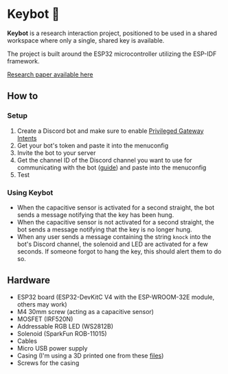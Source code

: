# Keybot 🔑

**Keybot** is a research interaction project, positioned to be used in a shared workspace where only a single, shared key is available. 

The project is built around the ESP32 microcontroller utilizing the ESP-IDF framework.

[Research paper available here](https://danielgalis.com/posts/key-bot/)

## How to

### Setup
1. Create a Discord bot and make sure to enable [Privileged Gateway Intents](https://github.com/abobija/esp-discord/issues/6#issuecomment-1559844490)
2. Get your bot's token and paste it into the menuconfig
3. Invite the bot to your server
4. Get the channel ID of the Discord channel you want to use for communicating with the bot ([guide](https://support.discord.com/hc/en-us/articles/206346498-Where-can-I-find-my-User-Server-Message-ID-)) and paste into the menuconfig
5. Test

### Using Keybot
- When the capacitive sensor is activated for a second straight, the bot sends a message notifying that the key has been hung.
- When the capacitive sensor is not activated for a second straight, the bot sends a message notifying that the key is no longer hung.
- When any user sends a message containing the string `knock` into the bot's Discord channel, the solenoid and LED are activated for a few seconds. If someone forgot to hang the key, this should alert them to do so.

## Hardware

- ESP32 board (ESP32-DevKitC V4 with the ESP-WROOM-32E module, others may work)
- M4 30mm screw (acting as a capacitive sensor)
- MOSFET (IRF520N)
- Addressable RGB LED (WS2812B)
- Solenoid (SparkFun ROB-11015)
- Cables
- Micro USB power supply
- Casing (I'm using a 3D printed one from these [files](/casing))
- Screws for the casing
